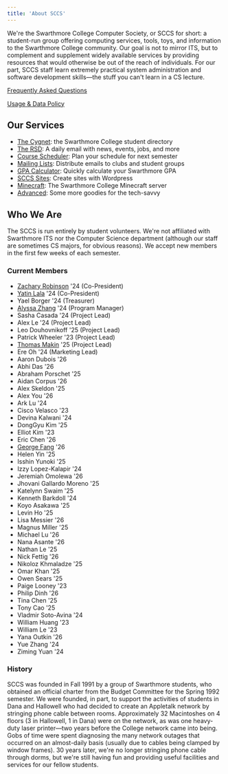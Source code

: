 ```yaml
---
title: 'About SCCS'
---
```


We're the Swarthmore College Computer Society, or SCCS for short: a student-run group offering
computing services, tools, toys, and information to the Swarthmore College community. Our goal is
not to mirror ITS, but to complement and supplement widely available services by providing resources
that would otherwise be out of the reach of individuals. For our part, SCCS staff learn extremely
practical system administration and software development skills&mdash;the stuff you can't learn in a
CS lecture.

[Frequently Asked Questions](/docs/faq)

[Usage & Data Policy](/docs/policy)

## Our Services

- [The Cygnet](https://cygnet.sccs.swarthmore.edu): the Swarthmore College student directory
- [The RSD](https://rsd.sccs.swarthmore.edu): A daily email with news, events, jobs, and more
- [Course Scheduler](https://schedule.sccs.swarthmore.edu): Plan your schedule for next semester
- [Mailing Lists](https://lists.sccs.swarthmore.edu): Distribute emails to clubs and student groups
- [GPA Calculator](https://gpacalc.sccs.swarthmore.edu): Quickly calculate your Swarthmore GPA
- [SCCS Sites](https://sites.sccs.swarthmore.edu): Create sites with Wordpress
- [Minecraft](https://www.sccs.swarthmore.edu/minecraft): The Swarthmore College Minecraft server
- [Advanced](/docs/advanced-services): Some more goodies for the tech-savvy

## Who We Are

The SCCS is run entirely by student volunteers. We're not affiliated with Swarthmore ITS nor the
Computer Science department (although our staff are sometimes CS majors, for obvious reasons). We
accept new members in the first few weeks of each semester.

### Current Members

- [Zachary Robinson](https://robinsonz.me) '24 (Co-President)
- [Yatin Lala](https://yatin.cc) '24 (Co-President)
- Yael Borger '24 (Treasurer)
- [Alyssa Zhang](https://www.alyssamzhang.com/) '24 (Program Manager)
- Sasha Casada '24 (Project Lead)
- Alex Le '24 (Project Lead)
- Leo Douhovnikoff '25 (Project Lead)
- Patrick Wheeler '23 (Project Lead)
- [Thomas Makin](https://thomasmak.in/) '25 (Project Lead)
- Ere Oh '24 (Marketing Lead)
- Aaron Dubois '26
- Abhi Das '26
- Abraham Porschet '25
- Aidan Corpus '26
- Alex Skeldon '25
- Alex You '26
- Ark Lu '24
- Cisco Velasco '23
- Devina Kalwani '24
- DongGyu Kim '25
- Elliot Kim '23
- Eric Chen '26
- [George Fang](https://spazzinq.org/) '26
- Helen Yin '25
- Isshin Yunoki '25
- Izzy Lopez-Kalapir '24
- Jeremiah Omolewa '26
- Jhovani Gallardo Moreno '25
- Katelynn Swaim '25
- Kenneth Barkdoll '24
- Koyo Asakawa '25
- Levin Ho '25
- Lisa Messier '26
- Magnus Miller '25
- Michael Lu '26
- Nana Asante '26
- Nathan Le '25
- Nick Fettig '26
- Nikoloz Khmaladze '25
- Omar Khan '25
- Owen Sears '25
- Paige Looney '23
- Philip Dinh '26
- Tina Chen '25
- Tony Cao '25
- Vladmir Soto-Avina '24
- William Huang '23
- William Le '23
- Yana Outkin '26
- Yue Zhang '24
- Ziming Yuan '24

### History

SCCS was founded in Fall 1991 by a group of Swarthmore students, who obtained an official charter
from the Budget Committee for the Spring 1992 semester. We were founded, in part, to support the
activities of students in Dana and Hallowell who had decided to create an Appletalk network by
stringing phone cable between rooms. Approximately 32 Macintoshes on 4 floors (3 in Hallowell, 1 in
Dana) were on the network, as was one heavy-duty laser printer&mdash;two years before the College
network came into being. Gobs of time were spent diagnosing the many network outages that occurred
on an almost-daily basis (usually due to cables being clamped by window frames). 30 years later,
we're no longer stringing phone cable through dorms, but we're still having fun and providing useful
facilities and services for our fellow students.
